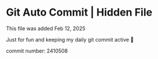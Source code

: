 # Git Auto Commit | Hidden File

This file was added Feb 12, 2025

Just for fun and keeping my daily git commit active 🤪

commit number: 2410508
